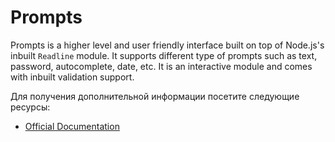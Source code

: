 # Prompts

Prompts is a higher level and user friendly interface built on top of Node.js's inbuilt `Readline` module. It supports different type of prompts such as text, password, autocomplete, date, etc. It is an interactive module and comes with inbuilt validation support.

Для получения дополнительной информации посетите следующие ресурсы:

- [Official Documentation](https://www.npmjs.com/package/prompts)
